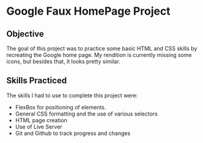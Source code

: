 # Google Faux HomePage Project

## Objective
The goal of this project was to practice some basic HTML and CSS skills by recreating the Google home page. 
My rendition is currently missing some icons, but besides that, it looks pretty similar.

## Skills Practiced
The skills I had to use to complete this project were:
- FlexBox for positioning of elements.
- General CSS formatting and the use of various selectors
- HTML page creation
- Use of Live Server
- Git and Github to track progress and changes
